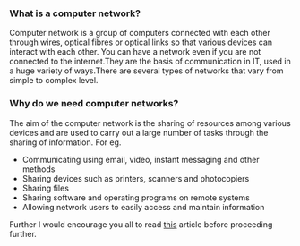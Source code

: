 ### What is a computer network?
Computer network is a group of computers connected with each other through wires, optical fibres or optical links so that various devices can interact with each other.
You can have a network even if you are not connected to the internet.They are the basis of communication in IT, used in a huge variety of ways.There are several types of networks that vary from simple to complex level.

### Why do we need computer networks?
The aim of the computer network is the sharing of resources among various devices and are used to carry out a large number of tasks through the sharing of information.
For eg.
- Communicating using email, video, instant messaging and other methods
- Sharing devices such as printers, scanners and photocopiers
- Sharing files
- Sharing software and operating programs on remote systems
- Allowing network users to easily access and maintain information

Further I would encourage you all to read [this](https://www.geeksforgeeks.org/basics-computer-networking/) article before proceeding further.
